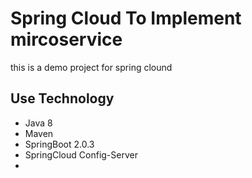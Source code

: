 # Spring Cloud To Implement mircoservice

this is a demo project for spring clound

## Use Technology
* Java 8
* Maven
* SpringBoot 2.0.3
* SpringCloud Config-Server
* 
